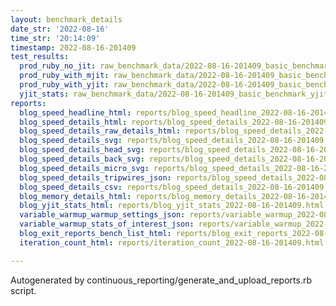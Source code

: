 ```yaml
---
layout: benchmark_details
date_str: '2022-08-16'
time_str: '20:14:09'
timestamp: 2022-08-16-201409
test_results:
  prod_ruby_no_jit: raw_benchmark_data/2022-08-16-201409_basic_benchmark_prod_ruby_no_jit.json
  prod_ruby_with_mjit: raw_benchmark_data/2022-08-16-201409_basic_benchmark_prod_ruby_with_mjit.json
  prod_ruby_with_yjit: raw_benchmark_data/2022-08-16-201409_basic_benchmark_prod_ruby_with_yjit.json
  yjit_stats: raw_benchmark_data/2022-08-16-201409_basic_benchmark_yjit_stats.json
reports:
  blog_speed_headline_html: reports/blog_speed_headline_2022-08-16-201409.html
  blog_speed_details_html: reports/blog_speed_details_2022-08-16-201409.html
  blog_speed_details_raw_details_html: reports/blog_speed_details_2022-08-16-201409.raw_details.html
  blog_speed_details_svg: reports/blog_speed_details_2022-08-16-201409.svg
  blog_speed_details_head_svg: reports/blog_speed_details_2022-08-16-201409.head.svg
  blog_speed_details_back_svg: reports/blog_speed_details_2022-08-16-201409.back.svg
  blog_speed_details_micro_svg: reports/blog_speed_details_2022-08-16-201409.micro.svg
  blog_speed_details_tripwires_json: reports/blog_speed_details_2022-08-16-201409.tripwires.json
  blog_speed_details_csv: reports/blog_speed_details_2022-08-16-201409.csv
  blog_memory_details_html: reports/blog_memory_details_2022-08-16-201409.html
  blog_yjit_stats_html: reports/blog_yjit_stats_2022-08-16-201409.html
  variable_warmup_warmup_settings_json: reports/variable_warmup_2022-08-16-201409.warmup_settings.json
  variable_warmup_stats_of_interest_json: reports/variable_warmup_2022-08-16-201409.stats_of_interest.json
  blog_exit_reports_bench_list_html: reports/blog_exit_reports_2022-08-16-201409.bench_list.html
  iteration_count_html: reports/iteration_count_2022-08-16-201409.html

---
```

Autogenerated by continuous_reporting/generate_and_upload_reports.rb script.
